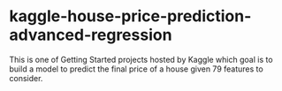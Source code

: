 # kaggle-house-price-prediction-advanced-regression
This is one of Getting Started projects hosted by Kaggle which goal is to build a model to predict the final price of a house given 79 features to consider.
